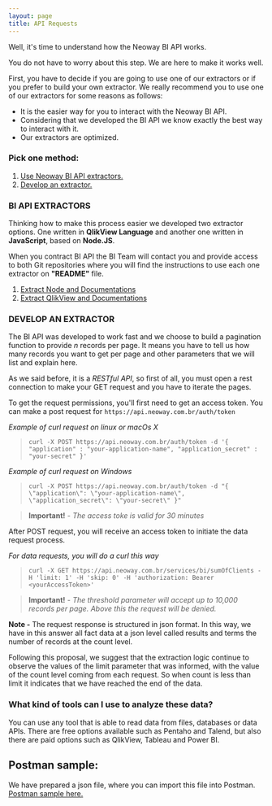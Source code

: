 ```yaml
---
layout: page
title: API Requests
---
```



<div class="message">
  Well, it's time to understand how the Neoway BI API works.
</div>

You do not have to worry about this step. We are here to make it works well.

First, you have to decide if you are going to use one of our extractors or if you prefer to build your own extractor. We really recommend you to use one of our extractors for some reasons as follows:

- It is the easier way for you to interact with the Neoway BI API.
- Considering that we developed the BI API we know exactly the best way to interact with it.
- Our extractors are optimized.


### Pick one method:
1. [Use Neoway BI API extractors.](#bi-api-extractors)
2. [Develop an extractor.](#develop-an-extractor)


### BI API EXTRACTORS

Thinking how to make this process easier we developed two extractor options. One written in **QlikView Language** and another one written in **JavaScript**, based on **Node.JS**.

When you contract BI API the BI Team will contact you and provide access to both Git repositories where you will find the instructions to use each one extractor on **"README"** file.

1. [Extract Node and Documentations](https://github.com/neowaycx/extract_api_node)
2. [Extract QlikView and Documentations](https://github.com/neowaycx/extract_api_qlikview)


### DEVELOP AN EXTRACTOR

The BI API was developed to work fast and we choose to build a pagination function to provide *n* records per page. It means you have to tell us how many records you want to get per page and other parameters that we will list and explain here.

As we said before, it is a *RESTful API*, so first of all, you must open a rest connection to make your GET request and you have to iterate the pages.

To get the request permissions, you'll first need to get an access token. You can make a post request for `https://api.neoway.com.br/auth/token`

*Example of curl request on linux or macOs X*
> `curl -X POST https://api.neoway.com.br/auth/token -d '{ "application" : "your-application-name", "application_secret" : "your-secret" }'`

*Example of curl request on Windows*
> `curl -X POST https://api.neoway.com.br/auth/token -d "{ \"application\": \"your-application-name\", \"application_secret\": \"your-secret\" }"`

> **Important!** - *The access toke is valid for 30 minutes*

After POST request, you will receive an access token to initiate the data request process.

*For data requests, you will do a curl this way*
> `curl -X GET https://api.neoway.com.br/services/bi/sumOfClients -H 'limit: 1' -H 'skip: 0' -H 'authorization: Bearer <yourAccessToken>'`

> **Important!** - *The threshold parameter will accept up to 10,000 records per page. Above this the request will be denied.*

**Note -** The request response is structured in json format. In this way, we have in this answer all fact data at a json level called results and terms the number of records at the count level.

Following this proposal, we suggest that the extraction logic continue to observe the values of the limit parameter that was informed, with the value of the count level coming from each request. So when count is less than limit it indicates that we have reached the end of the data.


### What kind of tools can I use to analyze these data?

You can use any tool that is able to read data from files, databases or data APIs. 
There are free options available such as Pentaho and Talend, but also there are paid options such as QlikView, Tableau and Power BI.


## Postman sample:

We have prepared a json file, where you can import this file into Postman.
[Postman sample here.](https://github.com/neowaycx/BIApiDocumentation/blob/gh-pages/postmanRequests.json)